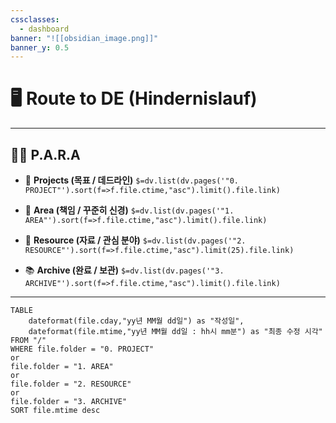 ```yaml
---
cssclasses:
  - dashboard
banner: "![[obsidian_image.png]]"
banner_y: 0.5
---
```

# 🖥 Route to DE (Hindernislauf)
---

## 🕰 P.A.R.A

- 🚀 **Projects (목표 / 데드라인)**
`$=dv.list(dv.pages('"0. PROJECT"').sort(f=>f.file.ctime,"asc").limit().file.link)`

- 🐢 **Area (책임 / 꾸준히 신경)**
`$=dv.list(dv.pages('"1. AREA"').sort(f=>f.file.ctime,"asc").limit().file.link)`


- 🫠 **Resource (자료 / 관심 분야)**
`$=dv.list(dv.pages('"2. RESOURCE"').sort(f=>f.file.ctime,"asc").limit(25).file.link)`

- 📚 **Archive (완료 / 보관)**
`$=dv.list(dv.pages('"3. ARCHIVE"').sort(f=>f.file.ctime,"asc").limit().file.link)`


---

```dataview
TABLE
	dateformat(file.cday,"yy년 MM월 dd일") as "작성일",
	dateformat(file.mtime,"yy년 MM월 dd일 : hh시 mm분") as "최종 수정 시각"
FROM "/"
WHERE file.folder = "0. PROJECT"
or
file.folder = "1. AREA"
or
file.folder = "2. RESOURCE"
or
file.folder = "3. ARCHIVE"
SORT file.mtime desc
```

